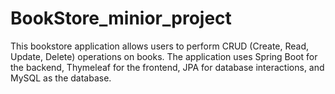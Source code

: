 # BookStore_minior_project
This bookstore application allows users to perform CRUD (Create, Read, Update, Delete) operations on books. The application uses Spring Boot for the backend, Thymeleaf for the frontend, JPA for database interactions, and MySQL as the database.
